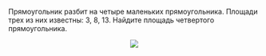 Прямоугольник разбит на четыре маленьких  прямоугольника.  Площади трех из них известны: 3, 8, 13. Найдите площадь четвертого прямоугольника. 
<p align="center"><img src="https://matol.nomomon.repl.co/http:&amp;&amp;matol.kz&amp;images&amp;19&amp;2007_7_2.jpg" height=" "></p>